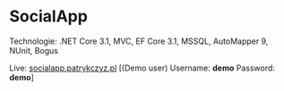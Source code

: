 # SocialApp

Technologie: .NET Core 3.1, MVC, EF Core 3.1, MSSQL, AutoMapper 9, NUnit, Bogus

Live: <a href="https://socialapp.patrykczyz.pl" target="_blank">socialapp.patrykczyz.pl</a> [(Demo user) Username: <b>demo</b> Password: <b>demo</b>]
